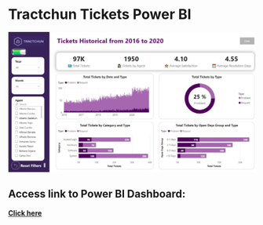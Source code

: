# Tractchun Tickets Power BI

![Dashboard](https://github.com/pombo7676/Tractchun-Power-BI/blob/main/Data/Dashboard.JPG)

## Access link to Power BI Dashboard:

[**Click here**](https://app.powerbi.com/view?r=eyJrIjoiNTNkNzY2ZTYtNmQxNi00OWE3LWIyYWMtYTUxM2QyMTI0ODQ4IiwidCI6ImI0YjIzZDcxLTJjNGYtNDI2YS04NDZhLTcxNTgwYjMyNTBmMCIsImMiOjh9&pageName=ReportSectionf13bc0ec7cc6c650e58d)

